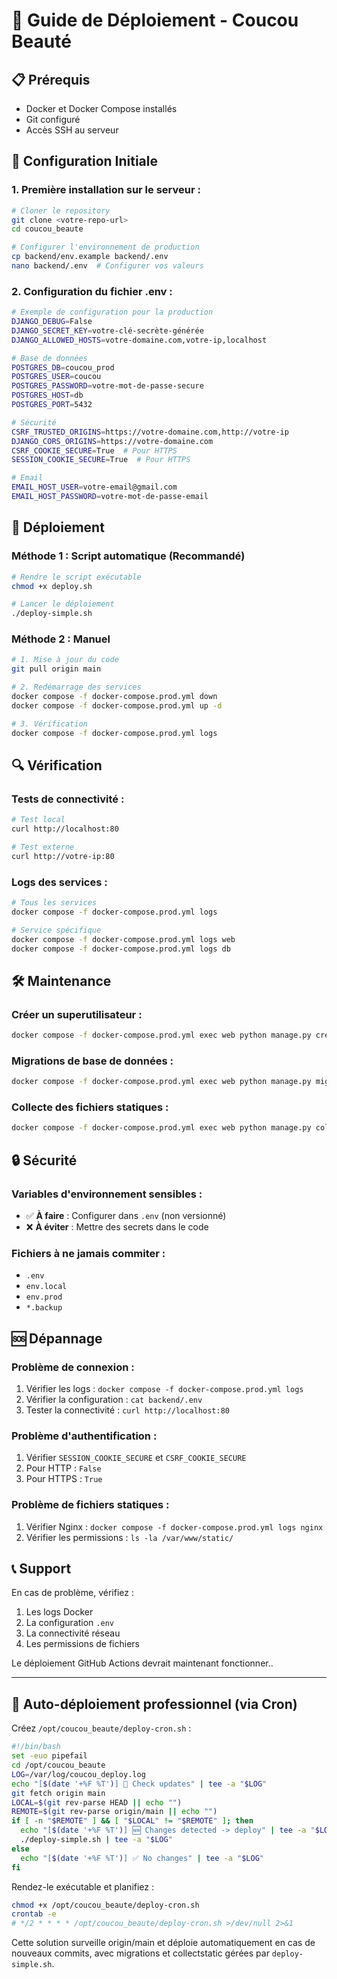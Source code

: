 # 🚀 Guide de Déploiement - Coucou Beauté

## 📋 Prérequis

- Docker et Docker Compose installés
- Git configuré
- Accès SSH au serveur

## 🔧 Configuration Initiale

### 1. **Première installation sur le serveur :**

```bash
# Cloner le repository
git clone <votre-repo-url>
cd coucou_beaute

# Configurer l'environnement de production
cp backend/env.example backend/.env
nano backend/.env  # Configurer vos valeurs
```

### 2. **Configuration du fichier .env :**

```bash
# Exemple de configuration pour la production
DJANGO_DEBUG=False
DJANGO_SECRET_KEY=votre-clé-secrète-générée
DJANGO_ALLOWED_HOSTS=votre-domaine.com,votre-ip,localhost

# Base de données
POSTGRES_DB=coucou_prod
POSTGRES_USER=coucou
POSTGRES_PASSWORD=votre-mot-de-passe-secure
POSTGRES_HOST=db
POSTGRES_PORT=5432

# Sécurité
CSRF_TRUSTED_ORIGINS=https://votre-domaine.com,http://votre-ip
DJANGO_CORS_ORIGINS=https://votre-domaine.com
CSRF_COOKIE_SECURE=True  # Pour HTTPS
SESSION_COOKIE_SECURE=True  # Pour HTTPS

# Email
EMAIL_HOST_USER=votre-email@gmail.com
EMAIL_HOST_PASSWORD=votre-mot-de-passe-email
```

## 🚀 Déploiement

### **Méthode 1 : Script automatique (Recommandé)**

```bash
# Rendre le script exécutable
chmod +x deploy.sh

# Lancer le déploiement
./deploy-simple.sh
```

### **Méthode 2 : Manuel**

```bash
# 1. Mise à jour du code
git pull origin main

# 2. Redémarrage des services
docker compose -f docker-compose.prod.yml down
docker compose -f docker-compose.prod.yml up -d

# 3. Vérification
docker compose -f docker-compose.prod.yml logs
```

## 🔍 Vérification

### **Tests de connectivité :**

```bash
# Test local
curl http://localhost:80

# Test externe
curl http://votre-ip:80
```

### **Logs des services :**

```bash
# Tous les services
docker compose -f docker-compose.prod.yml logs

# Service spécifique
docker compose -f docker-compose.prod.yml logs web
docker compose -f docker-compose.prod.yml logs db
```

## 🛠️ Maintenance

### **Créer un superutilisateur :**

```bash
docker compose -f docker-compose.prod.yml exec web python manage.py createsuperuser
```

### **Migrations de base de données :**

```bash
docker compose -f docker-compose.prod.yml exec web python manage.py migrate
```

### **Collecte des fichiers statiques :**

```bash
docker compose -f docker-compose.prod.yml exec web python manage.py collectstatic --noinput
```

## 🔒 Sécurité

### **Variables d'environnement sensibles :**

- ✅ **À faire** : Configurer dans `.env` (non versionné)
- ❌ **À éviter** : Mettre des secrets dans le code

### **Fichiers à ne jamais commiter :**

- `.env`
- `env.local`
- `env.prod`
- `*.backup`

## 🆘 Dépannage

### **Problème de connexion :**

1. Vérifier les logs : `docker compose -f docker-compose.prod.yml logs`
2. Vérifier la configuration : `cat backend/.env`
3. Tester la connectivité : `curl http://localhost:80`

### **Problème d'authentification :**

1. Vérifier `SESSION_COOKIE_SECURE` et `CSRF_COOKIE_SECURE`
2. Pour HTTP : `False`
3. Pour HTTPS : `True`

### **Problème de fichiers statiques :**

1. Vérifier Nginx : `docker compose -f docker-compose.prod.yml logs nginx`
2. Vérifier les permissions : `ls -la /var/www/static/`

## 📞 Support

En cas de problème, vérifiez :
1. Les logs Docker
2. La configuration `.env`
3. La connectivité réseau
4. Les permissions de fichiers


Le déploiement GitHub Actions devrait maintenant fonctionner..

---

## 🤖 Auto-déploiement professionnel (via Cron)

Créez `/opt/coucou_beaute/deploy-cron.sh` :

```bash
#!/bin/bash
set -euo pipefail
cd /opt/coucou_beaute
LOG=/var/log/coucou_deploy.log
echo "[$(date '+%F %T')] 🔄 Check updates" | tee -a "$LOG"
git fetch origin main
LOCAL=$(git rev-parse HEAD || echo "")
REMOTE=$(git rev-parse origin/main || echo "")
if [ -n "$REMOTE" ] && [ "$LOCAL" != "$REMOTE" ]; then
  echo "[$(date '+%F %T')] 🆕 Changes detected -> deploy" | tee -a "$LOG"
  ./deploy-simple.sh | tee -a "$LOG"
else
  echo "[$(date '+%F %T')] ✅ No changes" | tee -a "$LOG"
fi
```

Rendez-le exécutable et planifiez :

```bash
chmod +x /opt/coucou_beaute/deploy-cron.sh
crontab -e
# */2 * * * * /opt/coucou_beaute/deploy-cron.sh >/dev/null 2>&1
```

Cette solution surveille origin/main et déploie automatiquement en cas de nouveaux commits, avec migrations et collectstatic gérées par `deploy-simple.sh`.